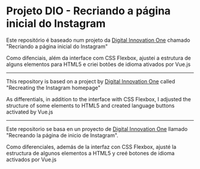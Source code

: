 # Projeto DIO - Recriando a página inicial do Instagram

Este repositório é baseado num projeto da [Digital Innovation One](https://digitalinnovation.one/) chamado "Recriando a página inicial do Instagram"

Como difenciais, além da interface com CSS Flexbox, ajustei a estrutura de alguns elementos para HTML5 e criei botões de idioma ativados por Vue.js

---

This repository is based on a project by [Digital Innovation One](https://digitalinnovation.one/) called "Recreating the Instagram homepage"

As differentials, in addition to the interface with CSS Flexbox, I adjusted the structure of some elements to HTML5 and created language buttons activated by Vue.js

---

Este repositorio se basa en un proyecto de [Digital Innovation One](https://digitalinnovation.one/) llamado "Recreando la página de inicio de Instagram".

Como diferenciales, además de la interfaz con CSS Flexbox, ajusté la estructura de algunos elementos a HTML5 y creé botones de idioma activados por Vue.js
